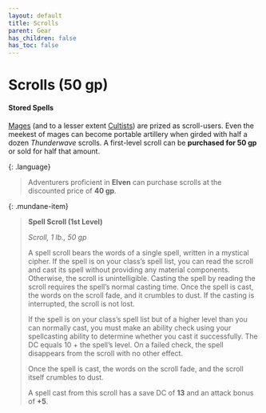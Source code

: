 ```yaml
---
layout: default
title: Scrolls
parent: Gear
has_children: false
has_toc: false
---
```


# Scrolls (50 gp)

#### Stored Spells

<!-- Many fields, from warcraft to medicine, benefit from holding a reserve of scrolls for times of crisis. Ateliers that mass-produce scrolls are considered a national resource equal to that of a master blacksmith's workshop. -->

[Mages](../character_creation/class/wizard) (and to a lesser extent [Cultists](../character_creation/class/cleric)) are prized as scroll-users. Even the meekest of mages can become portable artillery when girded with half a dozen *Thunderwave* scrolls. A first-level scroll can be **purchased for 50 gp** or sold for half that amount.

{: .language}
> Adventurers proficient in **Elven** can purchase scrolls at the discounted price of **40 gp**.

<!-- 
{: .note}
> **Review: Scroll Usage**
>
> * Scrolls can only be used by spellcasters. The spell must be on the spellcaster's spell list.
>
> * The modifiers for spells cast from a scroll are based on the scroll's level. A first-level spell scroll has a save DC of **13** and an attack bonus of **+5**.
> 
> * If the spell is on your class’s spell list but of a higher level than you can normally cast, you must make an ability check using your spellcasting ability to determine whether you cast it successfully. The DC equals 10 + the spell’s level. On a failed check, the spell disappears from the scroll with no other effect. -->


{: .mundane-item}
> **Spell Scroll (1st Level)**
>
> _Scroll, 1 lb., 50 gp_
> 
> A spell scroll bears the words of a single spell, written in a mystical cipher. If the spell is on your class’s spell list, you can read the scroll and cast its spell without providing any material components. Otherwise, the scroll is unintelligible. Casting the spell by reading the scroll requires the spell’s normal casting time. Once the spell is cast, the words on the scroll fade, and it crumbles to dust. If the casting is interrupted, the scroll is not lost. 
> 
> If the spell is on your class’s spell list but of a higher level than you can normally cast, you must make an ability check using your spellcasting ability to determine whether you cast it successfully. The DC equals 10 + the spell’s level. On a failed check, the spell disappears from the scroll with no other effect.
> 
> Once the spell is cast, the words on the scroll fade, and the scroll itself crumbles to dust.
>
> A spell cast from this scroll has a save DC of **13** and an attack bonus of **+5**.

 